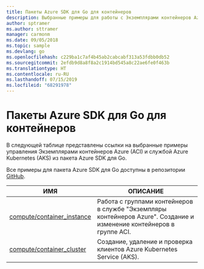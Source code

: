```yaml
---
title: Пакеты Azure SDK для Go для контейнеров
description: Выбранные примеры для работы с Экземплярами контейнеров Azure и Службой Azure Kubernetes из пакета Azure SDK для Go.
author: sptramer
ms.author: sttramer
manager: carmonm
ms.date: 09/05/2018
ms.topic: sample
ms.devlang: go
ms.openlocfilehash: c229ba1c7af4b45ab2cabcabf313a53fdbb0db52
ms.sourcegitcommit: 2efdb9d8a8f8a2c1914bd545a8c22ae6fe0f463b
ms.translationtype: HT
ms.contentlocale: ru-RU
ms.lasthandoff: 07/15/2019
ms.locfileid: "68291978"
---
```

# <a name="azure-sdk-for-go-samples-for-containers"></a>Пакеты Azure SDK для Go для контейнеров

В следующей таблице представлены ссылки на выбранные примеры управления Экземплярами контейнеров Azure (ACI) и службой Azure Kubernetes (AKS) из пакета Azure SDK для Go.

Все примеры для пакета Azure SDK для Go доступны в репозитории [GitHub](https://github.com/Azure-Samples/azure-sdk-for-go-samples).

| ИМЯ | ОПИСАНИЕ |
|------|-------------|
| [compute/container_instance](https://github.com/Azure-Samples/azure-sdk-for-go-samples/blob/master/compute/container_instance.go) | Работа с группами контейнеров в службе "Экземпляры контейнеров Azure". Создание и изменение контейнеров в группе ACI. |
| [compute/container_cluster](https://github.com/Azure-Samples/azure-sdk-for-go-samples/blob/master/compute/container_cluster.go) | Создание, удаление и проверка клиентов Azure Kubernetes Service (AKS). |
